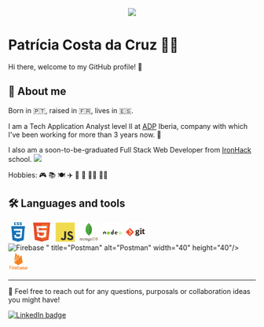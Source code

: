 <div id="header" align="center">
  <img src="https://media.giphy.com/media/v1.Y2lkPTc5MGI3NjExMjQyZGUwOWEwZjI2OGE3NTM2Yzk3YjBjZmU2YWYxMzhjMzUzOTNmZSZjdD1n/MYI6NK4JOGpOzOriEg/giphy.gif" width="500"/>
</div>

# Patrícia Costa da Cruz :woman_technologist: <img src="https://komarev.com/ghpvc/?username=patriciacostadacruz&style=flat-square&color=blue" alt=""/>

Hi there, welcome to my GitHub profile! :wave:

## :space_invader: About me

Born in :portugal:, raised in :fr:, lives in :es:.

 I am a Tech Application Analyst level II at [ADP](https://www.adp.com/) Iberia, company with which I've been working for more than 3 years now. :telescope:
 
 I also am a soon-to-be-graduated Full Stack Web Developer from [IronHack](https://www.ironhack.com/en) school. <img src="https://media.giphy.com/media/WUlplcMpOCEmTGBtBW/giphy.gif" width="30">
 
 Hobbies: :video_game: :books: :plate_with_cutlery: :airplane: :ping_pong: :musical_note: :woman_technologist:	:weight_lifting_woman:
 
 ## :hammer_and_wrench: Languages and tools
 
 <div>
  <img src="https://github.com/devicons/devicon/blob/master/icons/css3/css3-plain-wordmark.svg"  title="CSS3" alt="CSS" width="40" height="40"/>&nbsp;
  <img src="https://github.com/devicons/devicon/blob/master/icons/html5/html5-original.svg" title="HTML5" alt="HTML" width="40" height="40"/>&nbsp;
  <img src="https://github.com/devicons/devicon/blob/master/icons/javascript/javascript-original.svg" title="JavaScript" alt="JavaScript" width="40" height="40"/>&nbsp;
  <img src="https://github.com/devicons/devicon/blob/master/icons/mongodb/mongodb-original-wordmark.svg" title="Mongo" alt="Mongo" width="40" height="40"/>&nbsp;
  <img src="https://github.com/devicons/devicon/blob/master/icons/nodejs/nodejs-original-wordmark.svg" title="NodeJS" alt="NodeJS" width="40" height="40"/>&nbsp;
  <img src="https://github.com/devicons/devicon/blob/master/icons/git/git-original-wordmark.svg" title="Git" **alt="Git" width="40" height="40"/>
</div>
  <img src="<img src="https://github.com/devicons/devicon/blob/master/icons/firebase/firebase-plain-wordmark.svg" title="Firebase" alt="Firebase" width="40" height="40"/>&nbsp;" title="Postman" alt="Postman" width="40" height="40"/>&nbsp;
  <img src="https://github.com/devicons/devicon/blob/master/icons/firebase/firebase-plain-wordmark.svg" title="Firebase" alt="Firebase" width="40" height="40"/>&nbsp;
 
 <hr>
  
  :speech_balloon: Feel free to reach out for any questions, purposals or collaboration ideas you might have!
  
  <a href="www.linkedin.com/in/patricia-costa-da-cruz"><img src="https://img.shields.io/badge/LinkedIn-blue?logo=linkedin&logoColor=white&style=for-the-badge" alt="LinkedIn badge"/></a>
